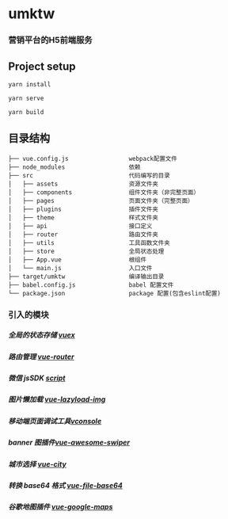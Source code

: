 # umktw

### 营销平台的H5前端服务

## Project setup

```
yarn install

yarn serve

yarn build
```

## 目录结构

```
├── vue.config.js                 webpack配置文件
├── node_modules                  依赖
├── src                           代码编写的目录
│   ├── assets                    资源文件夹
│   ├── components                组件文件夹（非完整页面）
│   ├── pages                     页面文件夹（完整页面）
│   ├── plugins                   插件文件夹
│   ├── theme                     样式文件夹
│   ├── api                       接口定义
│   ├── router                    路由文件夹
│   ├── utils                     工具函数文件夹
│   ├── store                     全局状态处理
│   ├── App.vue                   根组件
│   └── main.js                   入口文件
├── target/umktw                  编译输出目录
├── babel.config.js               babel 配置文件
└── package.json                  package 配置(包含eslint配置)
```

### 引入的模块

##### 全局的状态存储 [vuex]()

##### 路由管理 [vue-router]()

##### 微信 jsSDK [script](https://developers.weixin.qq.com/doc/offiaccount/OA_Web_Apps/JS-SDK.html#3)

##### 图片懒加载 [vue-lazyload-img]()

##### 移动端页面调试工具[vconsole]()

##### banner 图插件[vue-awesome-swiper]()

##### 城市选择 [vue-city]()

##### 转换 base64 格式 [vue-file-base64]()

##### 谷歌地图插件 [vue-google-maps]()
